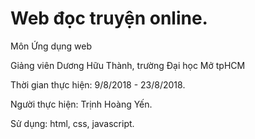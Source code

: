 <h1>Web đọc truyện online.</h1>
<p>Môn Ứng dụng web</p>
<p>Giảng viên Dương Hữu Thành, trường Đại học Mở tpHCM</p>
<p>Thời gian thực hiện: 9/8/2018 - 23/8/2018.</p>
<p>Người thực hiện: Trịnh Hoàng Yến. </p>
<p>Sử dụng: html, css, javascript. </p>

